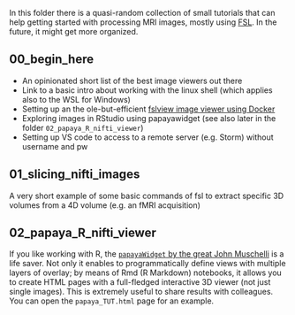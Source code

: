 In this folder there is a quasi-random collection of small tutorials that can help getting started with processing MRI images, mostly using [FSL](https://fsl.fmrib.ox.ac.uk/fsl/docs/#/). In the future, it might get more organized.

## 00_begin_here
- An opinionated short list of the best image viewers out there
- Link to a basic intro about working with the linux shell (which applies also to the WSL for Windows) 
- Setting up an the ole-but-efficient [fslview image viewer using Docker](https://github.com/leonardocerliani/fslview_in_a_box)
- Exploring images in RStudio using papayawidget (see also later in the folder `02_papaya_R_nifti_viewer`)
- Setting up VS code to access to a remote server (e.g. Storm) without username and pw


## 01_slicing_nifti_images
A very short example of some basic commands of fsl to extract specific 3D volumes from a 4D volume (e.g. an fMRI acquisition)

## 02_papaya_R_nifti_viewer
If you like working with R, the [`papayaWidget` by the great John Muschelli](https://johnmuschelli.com/papayaWidget/) is a life saver. Not only it enables to programmatically define views with multiple layers of overlay; by means of Rmd (R Markdown) notebooks, it allows you to create HTML pages with a full-fledged interactive 3D viewer (not just single images). This is extremely useful to share results with colleagues. You can open the `papaya_TUT.html` page for an example.

